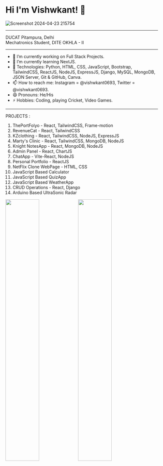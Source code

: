 # Hi I'm Vishwkant! 👋
![Screenshot 2024-04-23 215754](https://github.com/vishwkant0693/vishwkant0693/assets/62985421/5b7a512a-f6b4-4219-ad89-59cd41362bed)

<hr>
DUCAT Pitampura, Delhi
<br>
Mechatronics Student, DITE OKHLA - II

<hr>

- 🔭 I’m currently working on Full Stack Projects.
- 🌱 I’m currently learning NextJS.
- 🌱 Technologies: Python, HTML, CSS, JavaScript, Bootstrap, TailwindCSS, ReactJS, NodeJS, ExpressJS, Django, MySQL, MongoDB, JSON Server, Git & GitHub, Canva. 
- 📫 How to reach me: Instagram = @vishwkant0693, Twitter = @vishwkant0693.
- 😄 Pronouns: He/His
- ⚡ Hobbies: Coding, playing Cricket, Video Games.
<hr>

PROJECTS :
1. ThePortFolyo - React, TailwindCSS, Frame-motion
2. RevenueCat - React, TailwindCSS
3. KZclothing - React, TailwindCSS, NodeJS, ExpressJS
4. Marty's Clinic - React, TailwindCSS, MongoDB, NodeJS
5. Knight NotesApp - React, MongoDB, NodeJS
6. Admin Panel - React, ChartJS
7. ChatApp - Vite-React, NodeJS
8. Personal Portfolio - ReactJS
9. NetFlix Clone WebPage - HTML, CSS
10. JavaScript Based Calculator
11. JavaScript Based QuizApp
12. JavaScript Based WeatherApp
13. CRUD Operations - React, Django
14. Arduino Based UltraSonic Radar

<img align="left" width="47%" src="https://github-readme-stats.vercel.app/api?username=vishwkant0693&show_icons=true&theme=radical" />

<img align="left" width="47%" src="https://github-readme-stats.vercel.app/api/top-langs/?username=vishwkant0693&layout=compact" />

